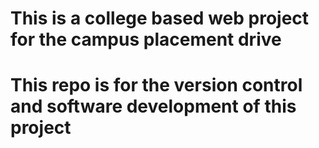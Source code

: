 # This is a college based web project for the campus placement drive

# This repo is for the version control and software development of this project